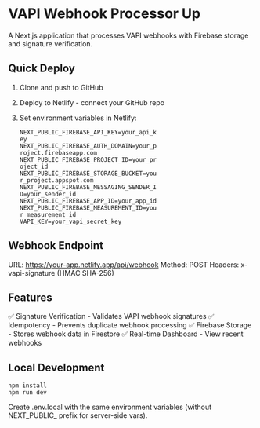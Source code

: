 # VAPI Webhook Processor Up
A Next.js application that processes VAPI webhooks with Firebase storage and signature verification.

## Quick Deploy
1. Clone and push to GitHub
2. Deploy to Netlify - connect your GitHub repo
3. Set environment variables in Netlify:
   
   ```
   NEXT_PUBLIC_FIREBASE_API_KEY=your_api_k
   ey
   NEXT_PUBLIC_FIREBASE_AUTH_DOMAIN=your_p
   roject.firebaseapp.com
   NEXT_PUBLIC_FIREBASE_PROJECT_ID=your_pr
   oject_id
   NEXT_PUBLIC_FIREBASE_STORAGE_BUCKET=you
   r_project.appspot.com
   NEXT_PUBLIC_FIREBASE_MESSAGING_SENDER_I
   D=your_sender_id
   NEXT_PUBLIC_FIREBASE_APP_ID=your_app_id
   NEXT_PUBLIC_FIREBASE_MEASUREMENT_ID=you
   r_measurement_id
   VAPI_KEY=your_vapi_secret_key
   ```
   
## Webhook Endpoint
URL: https://your-app.netlify.app/api/webhook Method: POST Headers: x-vapi-signature (HMAC SHA-256)

## Features
✅ Signature Verification - Validates VAPI webhook signatures ✅ Idempotency - Prevents duplicate webhook processing ✅ Firebase Storage - Stores webhook data in Firestore ✅ Real-time Dashboard - View recent webhooks

## Local Development
```
npm install
npm run dev
```
Create .env.local with the same environment variables (without NEXT_PUBLIC_ prefix for server-side vars). 
